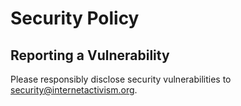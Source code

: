 # Security Policy

## Reporting a Vulnerability

Please responsibly disclose security vulnerabilities to security@internetactivism.org.
